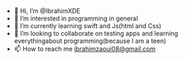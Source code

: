 - 👋 Hi, I’m @IbrahimXDE
- 👀 I’m interested in programming in general
- 🌱 I’m currently learning swift and Js(html and Css)
- 💞️ I’m looking to collaborate on testing apps and learning everythingabout programming(because I am a teen)
- 📫 How to reach me ibrahimzaoui08@gmail.com

<!---
IbrahimXDE/IbrahimXDE is a ✨ special ✨ repository because its `README.md` (this file) appears on your GitHub profile.
You can click the Preview link to take a look at your changes.
--->
